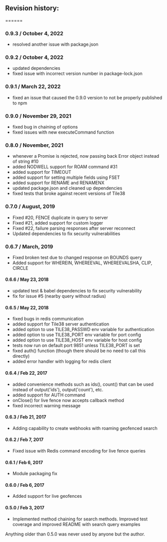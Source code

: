 ## Revision history:
======
### 0.9.3 / October 4, 2022
  * resolved another issue with package.json

### 0.9.2 / October 4, 2022
  * updated dependencies
  * fixed issue with incorrect version number in package-lock.json

### 0.9.1 / March 22, 2022
  * fixed an issue that caused the 0.9.0 version to not be properly published to npm

### 0.9.0 / November 29, 2021
  * fixed bug in chaining of options
  * fixed issues with new executeCommand function

### 0.8.0 / November, 2021
  * whenever a Promise is rejected, now passing back Error object instead of string #10
  * added NODWELL support for ROAM command #31
  * added support for TIMEOUT
  * added support for setting multiple fields using FSET
  * added support for RENAME and RENAMENX
  * updated package.json and cleaned up dependencies
  * fixed tests that broke against recent versions of Tile38

### 0.7.0 / August, 2019
  * Fixed #20, FENCE duplicate in query to server
  * Fixed #21, added support for custom logger
  * Fixed #22, failure parsing responses after server reconnect
  * Updated dependencies to fix security vulnerabilities

### 0.6.7 / March, 2019
  * Fixed broken test due to changed response on BOUNDS query
  * Added support for WHEREIN, WHEREEVAL, WHEREEVALSHA, CLIP, CIRCLE


#### 0.6.6 / May 23, 2018
  * updated test & babel dependencies to fix security vulnerability
  * fix for issue #5 (nearby query without radius)

#### 0.6.5 / May 22, 2018
  * fixed bugs in redis communication
  * added support for Tile38 server authentication
  * added option to use TILE38_PASSWD env variable for authentication
  * added option to use TILE38_PORT env variable for port config
  * added option to use TILE38_HOST env variable for host config
  * tests now run on default port 9851 unless TILE38_PORT is set
  * fixed auth() function (though there should be no need to call this directly)
  * added error handler with logging for redis client  

#### 0.6.4 / Feb 22, 2017
  * added convenience methods such as ids(), count() that can be used instead of output('ids'), output('count'), etc.
  * added support for AUTH command
  * onClose() for live fence now accepts callback method
  * fixed incorrect warning message

#### 0.6.3 / Feb 21, 2017
  * Adding capability to create webhooks with roaming geofenced search

#### 0.6.2 / Feb 7, 2017
  * Fixed issue with Redis command encoding for live fence queries

#### 0.6.1 / Feb 6, 2017
  * Module packaging fix

#### 0.6.0 / Feb 6, 2017
  * Added support for live geofences

#### 0.5.0 / Feb 3, 2017
  * Implemented method chaining for search methods. Improved test coverage and improved README with search query examples


Anything older than 0.5.0 was never used by anyone but the author.  
